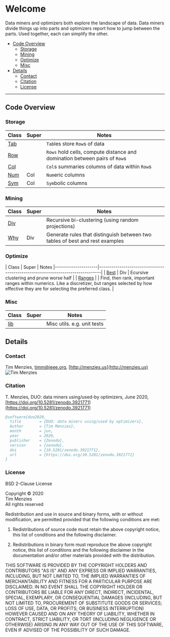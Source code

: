 # Welcome

Data miners and optimizers both explore the landscape of data. Data miners divide things up
into parts and 
optimizers report how to jump between the parts. Used together, each can simplify the other.

- [Code Overview](#code-overview) 
  - [Storage](#storage) 
  - [Mining](#mining) 
  - [Optimize](#optimize) 
  - [Misc](#misc) 
- [Details](#details) 
  - [Contact](#contact) 
  - [Citation](#citation) 
  - [License](#license) 

---------------

## Code Overview

### Storage

|  Class               | Super | Notes
|---------------------|---- |-------------------------------------------------------------------------------|
| [Tab](tab.md)       |     | `Tab`les store `Row`s of data                                                 |
| [Row](row.md)       |     | `Rows` hold cells, compute distance and domination between pairs of `Row`s    |
| [Col](col.md)       |     | `Col`s summaries columns of data within `Row`s                                |
| [Num](num.md)       | Col |  `Num`eric columns                                                  |
| [Sym](sym.md)       | Col | `Sym`bolic columns                                                 |

### Mining

| Class               | Super | Notes
|---------------------|-----|-------------------------------------------------------------------------|
| [Div](div.md)       |     | Recursive bi-clustering (using random projections)                            |
| [Why](why.md)       | Div | Generate rules that distinguish between two tables of best and rest examples  |

### Optimize

| Class               | Super | Notes
|---------------------|-------------------------------------------------------------------------------|
| [Best](best.md)     | Div | Ecursive clustering and prune worse half                        |
| [Ranges](ranges.md) |     | Find, then rank, important ranges within numerics. Like a discretizer, but ranges selected by how effective they are  for selecting the preferred class.                           |

### Misc

|  Class               | Super | Notes
|---------------------|-----|-------------------------------------------------------------------------|
| [lib](lib.md)       |     | Misc utils. e.g. unit tests                                                   |


## Details

### Contact

Tim Menzies,   [timm@ieee.org](mailto:timm@ieee.org),   [http://menzies.us](http://menzies.us)   
![Tim Menzies](https://github.com/timm.png?size=80)

### Citation

T. Menzies,
DUO: data miners using/used-by optimizers,
June 2020,
[https://doi.org/10.5281/zenodo.3921771](https://doi.org/10.5281/zenodo.3921771)


```bibtex
@software{duo2020,
  title        = {DUO: data miners using/used by optimizers},
  Author       = {Tim Menzies},
  month        = jun,
  year         = 2020,
  publisher    = {Zenodo},
  version      = {zenodo},
  doi          = {10.5281/zenodo.3921771},
  url          = {https://doi.org/10.5281/zenodo.3921771}
}
```

### License
BSD 2-Clause License

Copyright &copy; 2020    
Tim Menzies   
All rights reserved

Redistribution and use in source and binary forms, with or without
modification, are permitted provided that the following conditions are met:

1. Redistributions of source code must retain the above copyright notice, this
   list of conditions and the following disclaimer.

2. Redistributions in binary form must reproduce the above copyright notice,
   this list of conditions and the following disclaimer in the documentation
   and/or other materials provided with the distribution.

THIS SOFTWARE IS PROVIDED BY THE COPYRIGHT HOLDERS AND CONTRIBUTORS "AS IS"
AND ANY EXPRESS OR IMPLIED WARRANTIES, INCLUDING, BUT NOT LIMITED TO, THE
IMPLIED WARRANTIES OF MERCHANTABILITY AND FITNESS FOR A PARTICULAR PURPOSE ARE
DISCLAIMED. IN NO EVENT SHALL THE COPYRIGHT HOLDER OR CONTRIBUTORS BE LIABLE
FOR ANY DIRECT, INDIRECT, INCIDENTAL, SPECIAL, EXEMPLARY, OR CONSEQUENTIAL
DAMAGES (INCLUDING, BUT NOT LIMITED TO, PROCUREMENT OF SUBSTITUTE GOODS OR
SERVICES; LOSS OF USE, DATA, OR PROFITS; OR BUSINESS INTERRUPTION) HOWEVER
CAUSED AND ON ANY THEORY OF LIABILITY, WHETHER IN CONTRACT, STRICT LIABILITY,
OR TORT (INCLUDING NEGLIGENCE OR OTHERWISE) ARISING IN ANY WAY OUT OF THE USE
OF THIS SOFTWARE, EVEN IF ADVISED OF THE POSSIBILITY OF SUCH DAMAGE.
